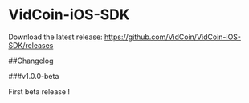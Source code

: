 VidCoin-iOS-SDK
===============

Download the latest release: https://github.com/VidCoin/VidCoin-iOS-SDK/releases

##Changelog

###v1.0.0-beta

First beta release !
